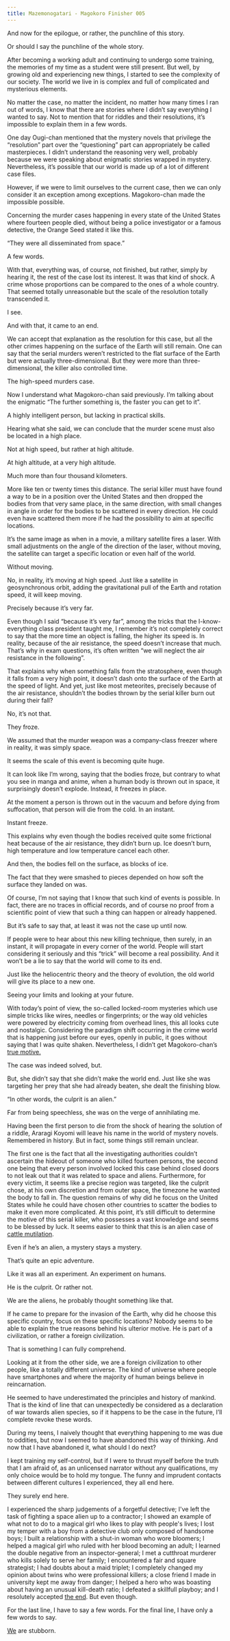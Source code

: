 ```yaml
---
title: Mazemonogatari - Magokoro Finisher 005
---
```


And now for the epilogue, or rather, the punchline of this story.

Or should I say the punchline of the whole story.

After becoming a working adult and continuing to undergo some training, the memories of my time as a student were still present. But well, by growing old and experiencing new things, I started to see the complexity of our society. The world we live in is complex and full of complicated and mysterious elements.

No matter the case, no matter the incident, no matter how many times I ran out of words, I know that there are stories where I didn’t say everything I wanted to say. Not to mention that for riddles and their resolutions, it’s impossible to explain them in a few words.

One day Ougi-chan mentioned that the mystery novels that privilege the “resolution” part over the “questioning” part can appropriately be called masterpieces. I didn’t understand the reasoning very well, probably because we were speaking about enigmatic stories wrapped in mystery. Nevertheless, it’s possible that our world is made up of a lot of different case files.

However, if we were to limit ourselves to the current case, then we can only consider it an exception among exceptions. Magokoro-chan made the impossible possible.

Concerning the murder cases happening in every state of the United States where fourteen people died, without being a police investigator or a famous detective, the Orange Seed stated it like this.

“They were all disseminated from space.”

A few words.

With that, everything was, of course, not finished, but rather, simply by hearing it, the rest of the case lost its interest. It was that kind of shock. A crime whose proportions can be compared to the ones of a whole country. That seemed totally unreasonable but the scale of the resolution totally transcended it.

I see.

And with that, it came to an end.

We can accept that explanation as the resolution for this case, but all the other crimes happening on the surface of the Earth will still remain. One can say that the serial murders weren’t restricted to the flat surface of the Earth but were actually three-dimensional. But they were more than three-dimensional, the killer also controlled time.

The high-speed murders case.

Now I understand what Magokoro-chan said previously. I’m talking about the enigmatic “The further something is, the faster you can get to it”.

A highly intelligent person, but lacking in practical skills.

Hearing what she said, we can conclude that the murder scene must also be located in a high place.

Not at high speed, but rather at high altitude.

At high altitude, at a very high altitude.

Much more than four thousand kilometers.

More like ten or twenty times this distance. The serial killer must have found a way to be in a position over the United States and then dropped the bodies from that very same place, in the same direction, with small changes in angle in order for the bodies to be scattered in every direction. He could even have scattered them more if he had the possibility to aim at specific locations.

It’s the same image as when in a movie, a military satellite fires a laser. With small adjustments on the angle of the direction of the laser, without moving, the satellite can target a specific location or even half of the world.

Without moving.

No, in reality, it’s moving at high speed. Just like a satellite in geosynchronous orbit, adding the gravitational pull of the Earth and rotation speed, it will keep moving.

Precisely because it’s very far.

Even though I said “because it’s very far”, among the tricks that the I-know-everything class president taught me, I remember it’s not completely correct to say that the more time an object is falling, the higher its speed is. In reality, because of the air resistance, the speed doesn’t increase that much. That’s why in exam questions, it’s often written “we will neglect the air resistance in the following”.

That explains why when something falls from the stratosphere, even though it falls from a very high point, it doesn’t dash onto the surface of the Earth at the speed of light. And yet, just like most meteorites, precisely because of the air resistance, shouldn’t the bodies thrown by the serial killer burn out during their fall?

No, it’s not that.

They froze.

We assumed that the murder weapon was a company-class freezer where in reality, it was simply space.

It seems the scale of this event is becoming quite huge.

It can look like I’m wrong, saying that the bodies froze, but contrary to what you see in manga and anime, when a human body is thrown out in space, it surprisingly doesn’t explode. Instead, it freezes in place.

At the moment a person is thrown out in the vacuum and before dying from suffocation, that person will die from the cold. In an instant.

Instant freeze.

This explains why even though the bodies received quite some frictional heat because of the air resistance, they didn’t burn up. Ice doesn’t burn, high temperature and low temperature cancel each other.

And then, the bodies fell on the surface, as blocks of ice.

The fact that they were smashed to pieces depended on how soft the surface they landed on was.

Of course, I’m not saying that I know that such kind of events is possible. In fact, there are no traces in official records, and of course no proof from a scientific point of view that such a thing can happen or already happened.

But it’s safe to say that, at least it was not the case up until now.

If people were to hear about this new killing technique, then surely, in an instant, it will propagate in every corner of the world. People will start considering it seriously and this “trick” will become a real possibility. And it won’t be a lie to say that the world will come to its end.

Just like the heliocentric theory and the theory of evolution, the old world will give its place to a new one.

Seeing your limits and looking at your future.

With today’s point of view, the so-called locked-room mysteries which use simple tricks like wires, needles or fingerprints; or the way old vehicles were powered by electricity coming from overhead lines, this all looks cute and nostalgic. Considering the paradigm shift occurring in the crime world that is happening just before our eyes, openly in public, it goes without saying that I was quite shaken. Nevertheless, I didn’t get Magokoro-chan’s <a href="#" title="TL note 15: Here, “true motive” is written as 真意ちゃん (shin’ichan), the first kanji being once again the same as in Magokoro and with the suffix -chan added.">true motive.</a>

The case was indeed solved, but.

But, she didn’t say that she didn’t make the world end. Just like she was targeting her prey that she had already beaten, she dealt the finishing blow.

“In other words, the culprit is an alien.”

Far from being speechless, she was on the verge of annihilating me.

Having been the first person to die from the shock of hearing the solution of a riddle, Araragi Koyomi will leave his name in the world of mystery novels. Remembered in history. But in fact, some things still remain unclear.

The first one is the fact that all the investigating authorities couldn’t ascertain the hideout of someone who killed fourteen persons, the second one being that every person involved locked this case behind closed doors to not leak out that it was related to space and aliens. Furthermore, for every victim, it seems like a precise region was targeted, like the culprit chose, at his own discretion and from outer space, the timezone he wanted the body to fall in. The question remains of why did he focus on the United States while he could have chosen other countries to scatter the bodies to make it even more complicated. At this point, it’s still difficult to determine the motive of this serial killer, who possesses a vast knowledge and seems to be blessed by luck. It seems easier to think that this is an alien case of <a href="#" title="TL note 16: Refers to the killing and mutilation of cattle under unusual circumstances that happened and is happening worldwide.">cattle mutilation</a>.

Even if he’s an alien, a mystery stays a mystery.

That’s quite an epic adventure.

Like it was all an experiment. An experiment on humans.

He is the culprit. Or rather not.

We are the aliens, he probably thought something like that.

If he came to prepare for the invasion of the Earth, why did he choose this specific country, focus on these specific locations? Nobody seems to be able to explain the true reasons behind his ulterior motive. He is part of a civilization, or rather a foreign civilization.

That is something I can fully comprehend.

Looking at it from the other side, we are a foreign civilization to other people, like a totally different universe. The kind of universe where people have smartphones and where the majority of human beings believe in reincarnation.

He seemed to have underestimated the principles and history of mankind. That is the kind of line that can unexpectedly be considered as a declaration of war towards alien species, so if it happens to be the case in the future, I’ll complete revoke these words.

During my teens, I naively thought that everything happening to me was due to oddities, but now I seemed to have abandoned this way of thinking. And now that I have abandoned it, what should I do next?

I kept training my self-control, but if I were to thrust myself before the truth that I am afraid of, as an unlicensed narrator without any qualifications, my only choice would be to hold my tongue. The funny and imprudent contacts between different cultures I experienced, they all end here.

They surely end here.

I experienced the sharp judgements of a forgetful detective; I've left the task of fighting a space alien up to a contractor; I showed an example of what not to do to a magical girl who likes to play with people's lives; I lost my temper with a boy from a detective club only composed of handsome boys; I built a relationship with a shut-in woman who wore bloomers; I helped a magical girl who ruled with her blood becoming an adult; I learned the double negative from an inspector-general; I met a cutthroat murderer who kills solely to serve her family; I encountered a fair and square strategist; I had doubts about a maid triplet; I completely changed my opinion about twins who were professional killers; a close friend I made in university kept me away from danger; I helped a hero who was boasting about having an unusual kill-death ratio; I defeated a skillfull playboy; and I resolutely accepted <a href="#" title="TL note 17: Each part of this sentence summarizes a previous Mazemonogatari arc, going in order.">the end</a>. But even though.

For the last line, I have to say a few words. For the final line, I have only a few words to say.

<a href="#" title="TL note 18: Here, the kanji used are 物語 (monogatari, “story”) while the furigana that are used to indicate the pronunciation are われわれ (wareware, “we”). It can interpreted as “we”, “stories” or even as the “Monogatari Series” itself.">We</a> are stubborn.
